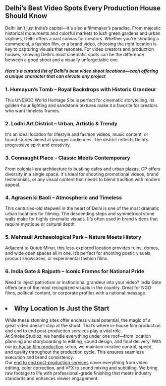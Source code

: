 <h2>Delhi’s Best Video Spots Every Production House Should Know</h2>
Delhi isn’t just India’s capital—it's also a filmmaker’s paradise. From majestic historical monuments and colorful markets to lush green gardens and urban skylines, Delhi offers a vast canvas for creators. Whether you're shooting a commercial, a fashion film, or a brand video, choosing the right location is key to capturing visuals that resonate. For video creators and production houses, knowing Delhi’s most cinematic spots can be the difference between a good shoot and a visually unforgettable one.<br>
<h5>Here’s a curated list of Delhi’s best video shoot locations—each offering a unique character that can elevate any project</h5>
<h3>1. Humayun’s Tomb – Royal Backdrops with Historic Grandeur</h3>
This UNESCO World Heritage Site is perfect for cinematic storytelling. Its golden-hour lighting and sandstone textures make it a favorite for creators who want timeless frames.<br>
<h3>2. Lodhi Art District – Urban, Artistic & Trendy</h3>
It's an ideal location for lifestyle and fashion videos, music content, or brand stories aimed at younger audiences. The district reflects Delhi’s progressive spirit and creativity.<br>
<h3>3. Connaught Place – Classic Meets Contemporary</h3>
From colonial-era architecture to bustling cafes and urban plazas, CP offers diversity in a single space. It's ideal for shooting promotional videos, brand testimonials, or any visual content that needs to blend tradition with modern appeal.<br>
<h3>4. Agrasen ki Baoli – Atmospheric and Timeless</h3>
This centuries-old stepwell in the heart of Delhi is one of the most dramatic urban locations for filming. The descending steps and symmetrical stone walls make for highly cinematic visuals. It’s often used in brand videos that require mystique or cultural depth.<br>
<h3>5. Mehrauli Archaeological Park – Nature Meets History</h3>
Adjacent to Qutub Minar, this less-explored location provides ruins, domes, and wide open spaces all in one. It’s perfect for shooting poetic visuals, product showcases, or experimental fashion films.<br>
<h3>6. India Gate & Rajpath – Iconic Frames for National Pride</h3>
Need to inject patriotism or institutional grandeur into your video? India Gate offers one of the most recognized visuals in the country. Great for NGO films, political content, or corporate profiles with a national message.<br>
<h2><li>	Why Location Is Just the Start</h2></li>
While these stunning sites offer endless visual potential, the magic of a great video doesn’t stop at the shoot. That’s where in-house film production and end to end post-production services play a vital role.<br>
At Smoke Studioz, we handle everything under one roof—from location planning and storyboarding to editing, sound design, and final delivery. With our <a href="https://www.smokestudioz.com/services" title="in-house film production services" alt"in-house film production services">in-house film production</a> setup, we maintain creative control, speed, and quality throughout the production cycle. This ensures seamless execution and brand consistency.<br>
Our <a href="https://www.smokestudioz.com/services" title="end to end post-production services" alt"end to end post-production services">end to end post-production services</a> cover everything from video editing, color correction, and VFX to sound mixing and subtitling. We bring raw footage to life with professional-grade finishing that meets industry standards and enhances viewer engagement.<br>

